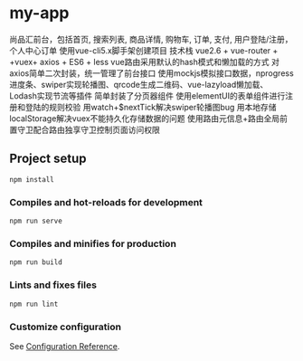 # my-app
尚品汇前台，包括首页, 搜索列表, 商品详情, 购物车, 订单, 支付, 用户登陆/注册，个人中心订单
使用vue-cli5.x脚手架创建项目
技术栈 vue2.6 + vue-router + +vuex+  axios + ES6 + less
vue路由采用默认的hash模式和懒加载的方式
对axios简单二次封装，统一管理了前台接口
使用mockjs模拟接口数据，nprogress进度条、swiper实现轮播图、qrcode生成二维码、vue-lazyload懒加载、Lodash实现节流等插件
简单封装了分页器组件
使用elementUI的表单组件进行注册和登陆的规则校验
用watch+$nextTick解决swiper轮播图bug
用本地存储localStorage解决vuex不能持久化存储数据的问题
使用路由元信息+路由全局前置守卫配合路由独享守卫控制页面访问权限

## Project setup
```
npm install
```

### Compiles and hot-reloads for development
```
npm run serve
```

### Compiles and minifies for production
```
npm run build
```

### Lints and fixes files
```
npm run lint
```

### Customize configuration
See [Configuration Reference](https://cli.vuejs.org/config/).
